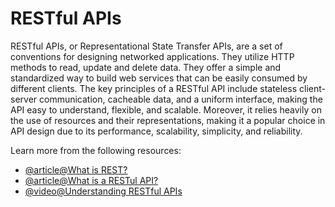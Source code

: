 # RESTful APIs

RESTful APIs, or Representational State Transfer APIs, are a set of conventions for designing networked applications. They utilize HTTP methods to read, update and delete data. They offer a simple and standardized way to build web services that can be easily consumed by different clients. The key principles of a RESTful API include stateless client-server communication, cacheable data, and a uniform interface, making the API easy to understand, flexible, and scalable. Moreover, it relies heavily on the use of resources and their representations, making it a popular choice in API design due to its performance, scalability, simplicity, and reliability.

Learn more from the following resources:

- [@article@What is REST?](https://restfulapi.net/)
- [@article@What is a RESTul API?](https://aws.amazon.com/what-is/restful-api/)
- [@video@Understanding RESTful APIs](https://www.youtube.com/watch?v=lsMQRaeKNDk)
